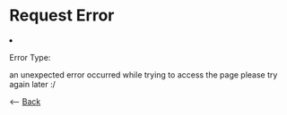 # Request Error

<li><p>Error Type:</p>
<p id="request"></p></li>

<p>an unexpected error occurred while trying to access the page please try again later :/</p>

<-- <a href=".">Back</a>

<script>
    var request = window.location.href.slice(window.location.href.indexOf('?') + 1);

    document.getElementById("request").innerHTML = request;
</script>
